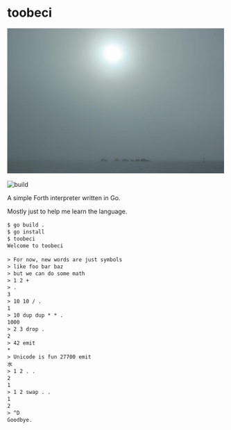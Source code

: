 # toobeci

<img src="/toobeci.jpg" width="500">

![build](https://github.com/eigenhombre/toobeci/actions/workflows/build.yml/badge.svg)

A simple Forth interpreter written in Go.

Mostly just to help me learn the language.

<!-- The following examples are autogenerated, do not change by hand! -->
<!-- BEGIN EXAMPLES -->
```
$ go build .
$ go install
$ toobeci
Welcome to toobeci

> For now, new words are just symbols
> like foo bar baz
> but we can do some math
> 1 2 +
> .
3
> 10 10 / .
1
> 10 dup dup * * .
1000
> 2 3 drop .
2
> 42 emit
*
> Unicode is fun 27700 emit
水
> 1 2 . .
2
1
> 1 2 swap . .
1
2
> ^D
Goodbye.
```
<!-- END EXAMPLES -->
